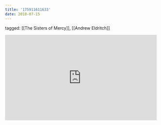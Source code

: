 ```yaml
---
title: '175911611633'
date: 2018-07-15
---
```

tagged: [[The Sisters of Mercy]], [[Andrew Eldritch]]
<iframe allow="accelerometer; autoplay; clipboard-write; encrypted-media; gyroscope; picture-in-picture" allowfullscreen="" frameborder="0" height="281" id="youtube_iframe" src="https://www.youtube.com/embed/5W6gjAAHvo0?feature=oembed&amp;enablejsapi=1&amp;origin=https://safe.txmblr.com&amp;wmode=opaque" width="500"></iframe>